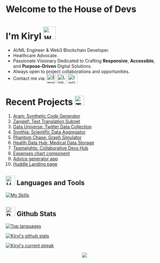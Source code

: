 # Welcome to the House of Devs
# I'm Kiryl  <img src="https://user-images.githubusercontent.com/72663882/171687151-bb31c996-c9d2-49c8-b593-734946893b23.gif" alt="waving hand gif" aria-hidden="true" width="40" />

- AI/ML Engineer & Web3 Blockchain Developer.    
- Healthcare Advocate.    
- Passionate Visionary Dedicated to Crafting **Responsive**, **Accessible**, and **Purpose-Driven** Digital Solutions.  
- Always open to project collaborations and opportunities.
- Contact me via: </a><a href="mailto:kirylbaravikou@gmail.com" title="Email">
    <img 
        alt="Email" 
        src="https://img.shields.io/badge/Gmail-D14836?style=for-the-badge&logo=gmail&logoColor=white" 
        height="30" 
        align="center"
    /></a> <a href="https://www.linkedin.com/in/wondamonsta/">
    <img  
        alt="LinkedIn" 
        title="LinkedIn" 
        src="https://img.shields.io/static/v1?message=LinkedIn&logo=linkedin&label=&color=0077B5&logoColor=white&labelColor=&style=for-the-badge" 
        height="30" 
        align="center" 
    /></a> <a href="https://www.instagram.com/wondamonsta/">
    <img 
        alt="Instagram" 
        title="Instagram" 
        src="https://img.shields.io/static/v1?message=Instagram&logo=instagram&label=&color=E1306C&logoColor=white&labelColor=&style=for-the-badge" 
        height="30" 
        align="center" 
    />
</a>

# Recent Projects <img src="https://raw.githubusercontent.com/Tarikul-Islam-Anik/Animated-Fluent-Emojis/master/Emojis/People/Technologist.png" alt="Technologist" width="30" height="30" /> 

 1. [Aram: Synthetic Code Generator ](https://github.com/ashikshafi08/nom)
 2. [Zangief: Text Translation Subnet](https://github.com/Wondamonstaa/zangief-1)
 3. [Data Universe: Twitter Data Collection](https://github.com/Wondamonstaa/Data-Universe)
 4. [Synthia: Scientific Data Aggregator](https://github.com/Wondamonstaa/Synthia)
 5. [Phantom Chase: Graph Simulator](https://github.com/Wondamonstaa/PhantomChase)
 6. [Health Data Hub: Medical Data Storage](https://github.com/Wondamonstaa/HealthDataHub)
 7. [Teameights: Collaborative Devs Hub](https://github.com/Wondamonstaa/Teameights)
 8. [Expenses chart component](https://johnmwendwa.github.io/expenses-chart-component/)
 9. [Advice generator app](https://johnmwendwa.github.io/advice-generator-app/)
 10. [Huddle Landing page](https://johnmwendwa.github.io/huddle-landing-page/)

## <img src="https://raw.githubusercontent.com/Tarikul-Islam-Anik/Animated-Fluent-Emojis/master/Emojis/Objects/Hammer%20and%20Wrench.png" alt="Hammer and Wrench" width="30" height="30" /> **Languages and Tools**  
[![My Skills](https://skillicons.dev/icons?i=python,css,tailwind,js,react,vite,ts,next,expressjs,nodejs,mongodb,firebase,md,git,github,vscode,jest,styledcomponents,postman,stackoverflow&perline=13)](#)

## <img src="https://raw.githubusercontent.com/Tarikul-Islam-Anik/Animated-Fluent-Emojis/master/Emojis/Travel%20and%20places/Rocket.png" alt="Rocket" width="30" height="30" /> Github Stats 
 [![Top languages](https://github-readme-mwendwa.vercel.app/api/top-langs/?username=Wondamonstaa&layout=compact&count_private=true&theme=radical&title_color=00b3ff)](#)

 [![Kiryl's github stats](https://bad-apple-github-readme.vercel.app/api?username=Wondamonstaa&show_icons=true&count_private=true&line_height=20&icon_color=00b3ff&theme=radical&title_color=00b3ff)](#)

[![Kiryl's current streak](https://streak-stats.demolab.com/?user=Wondamonstaa&count_private=true&theme=radical&title_color=00b3ff)](#)


         
<p align="center">
     <img src="https://capsule-render.vercel.app/api?type=waving&color=gradient&height=175&width=700&section=footer"/>
</p>
